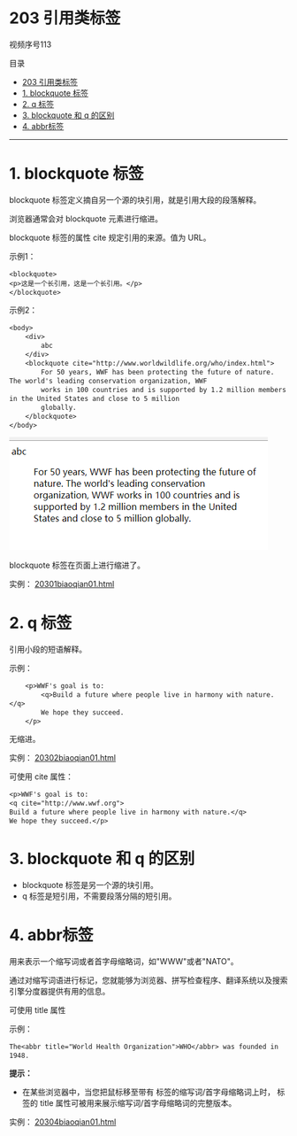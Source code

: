 # 203 引用类标签

视频序号113

目录
- [203 引用类标签](#203-引用类标签)
- [1. blockquote 标签](#1-blockquote-标签)
- [2. q 标签](#2-q-标签)
- [3. blockquote 和 q 的区别](#3-blockquote-和-q-的区别)
- [4. abbr标签](#4-abbr标签)


***

# 1. blockquote 标签

blockquote 标签定义摘自另一个源的块引用，就是引用大段的段落解释。

浏览器通常会对 blockquote 元素进行缩进。

blockquote 标签的属性 cite 规定引用的来源。值为 URL。

示例1：

```
<blockquote>
<p>这是一个长引用，这是一个长引用。</p>
</blockquote>
```

示例2：

```
<body>
    <div>
        abc
    </div>
    <blockquote cite="http://www.worldwildlife.org/who/index.html">
        For 50 years, WWF has been protecting the future of nature. The world's leading conservation organization, WWF
        works in 100 countries and is supported by 1.2 million members in the United States and close to 5 million
        globally.
    </blockquote>
</body>
```

![2030101](img/2030101.png)

blockquote 标签在页面上进行缩进了。

实例： [20301biaoqian01.html](20301biaoqian01.html) 



# 2. q 标签

引用小段的短语解释。

示例：

```
    <p>WWF's goal is to:
        <q>Build a future where people live in harmony with nature.</q>
        We hope they succeed.
    </p>
```

无缩进。

实例：  [20302biaoqian01.html](20302biaoqian01.html) 

可使用 cite 属性：

```
<p>WWF's goal is to:
<q cite="http://www.wwf.org">
Build a future where people live in harmony with nature.</q>
We hope they succeed.</p>
```



# 3. blockquote 和 q 的区别

* blockquote 标签是另一个源的块引用。
* q 标签是短引用，不需要段落分隔的短引用。



# 4. abbr标签

用来表示一个缩写词或者首字母缩略词，如"WWW"或者"NATO"。

通过对缩写词语进行标记，您就能够为浏览器、拼写检查程序、翻译系统以及搜索引擎分度器提供有用的信息。

可使用 title 属性

示例：

```
The<abbr title="World Health Organization">WHO</abbr> was founded in 1948.
```

**提示：**

* 在某些浏览器中，当您把鼠标移至带有 <abbr> 标签的缩写词/首字母缩略词上时，<abbr> 标签的 title 属性可被用来展示缩写词/首字母缩略词的完整版本。

实例：  [20304biaoqian01.html](20304biaoqian01.html) 